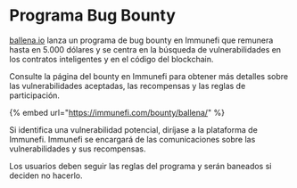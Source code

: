 # Programa Bug Bounty

[ballena.io](https://ballena.io/) lanza un programa de bug bounty en Immunefi que remunera hasta en 5.000 dólares y se centra en la búsqueda de vulnerabilidades en los contratos inteligentes y en el código del blockchain.

Consulte la página del bounty en Immunefi para obtener más detalles sobre las vulnerabilidades aceptadas, las recompensas y las reglas de participación.



{% embed url="https://immunefi.com/bounty/ballena/" %}



Si identifica una vulnerabilidad potencial, diríjase a la plataforma de Immunefi. Immunefi se encargará de las comunicaciones sobre las vulnerabilidades y sus recompensas.

Los usuarios deben seguir las reglas del programa y serán baneados si deciden no hacerlo.





